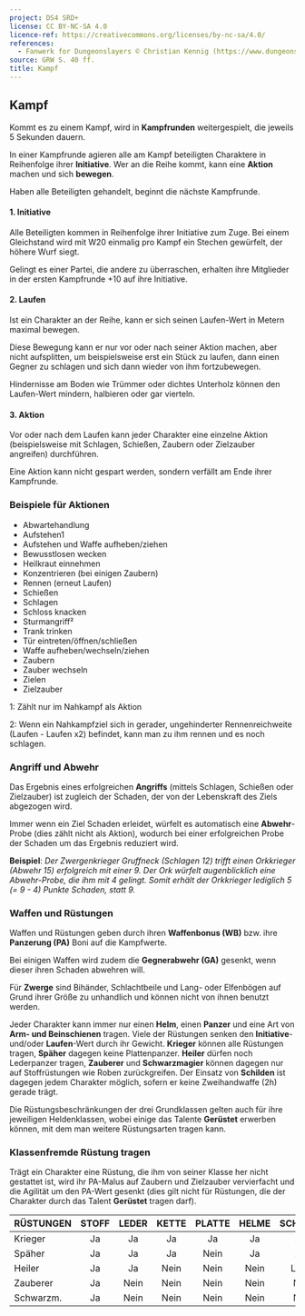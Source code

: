 ```yaml
---
project: DS4 SRD+
license: CC BY-NC-SA 4.0
licence-ref: https://creativecommons.org/licenses/by-nc-sa/4.0/
references: 
  - Fanwerk for Dungeonslayers © Christian Kennig (https://www.dungeonslayers.net/)
source: GRW S. 40 ff.
title: Kampf
---
```


## Kampf

Kommt es zu einem Kampf, wird in **Kampfrunden** weitergespielt, die jeweils 5 Sekunden dauern.

In einer Kampfrunde agieren alle am Kampf beteiligten Charaktere in Reihenfolge ihrer **Initiative**. Wer an die Reihe kommt, kann eine **Aktion** machen und sich **bewegen**.

Haben alle Beteiligten gehandelt, beginnt die nächste Kampfrunde.

#### 1. Initiative

Alle Beteiligten kommen in Reihenfolge ihrer Initiative zum Zuge. Bei einem Gleichstand wird mit W20 einmalig pro Kampf ein Stechen gewürfelt, der höhere Wurf siegt.

Gelingt es einer Partei, die andere zu überraschen, erhalten ihre Mitglieder in der ersten Kampfrunde +10 auf ihre Initiative.

#### 2. Laufen

Ist ein Charakter an der Reihe, kann er sich seinen Laufen-Wert in Metern maximal bewegen.

Diese Bewegung kann er nur vor oder nach seiner Aktion machen, aber nicht aufsplitten, um beispielsweise erst ein Stück zu laufen, dann einen Gegner zu schlagen und sich dann wieder von ihm fortzubewegen.

Hindernisse am Boden wie Trümmer oder dichtes Unterholz können den Laufen-Wert mindern, halbieren oder gar vierteln.

#### 3. Aktion

Vor oder nach dem Laufen kann jeder Charakter eine einzelne Aktion (beispielsweise mit Schlagen, Schießen,
Zaubern oder Zielzauber angreifen) durchführen.

Eine Aktion kann nicht gespart werden, sondern verfällt am Ende ihrer Kampfrunde.

### Beispiele für Aktionen

- Abwartehandlung
- Aufstehen1
- Aufstehen und Waffe aufheben/ziehen
- Bewusstlosen wecken
- Heilkraut einnehmen
- Konzentrieren (bei einigen Zaubern)
- Rennen (erneut Laufen)
- Schießen
- Schlagen
- Schloss knacken
- Sturmangriff²
- Trank trinken
- Tür eintreten/öffnen/schließen
- Waffe aufheben/wechseln/ziehen
- Zaubern
- Zauber wechseln
- Zielen
- Zielzauber

1: Zählt nur im Nahkampf als Aktion

2: Wenn ein Nahkampfziel sich in gerader,
ungehinderter Rennenreichweite (Laufen - Laufen x2) befindet, kann man zu ihm rennen und es noch schlagen.

### Angriff und Abwehr

Das Ergebnis eines erfolgreichen **Angriffs** (mittels Schlagen, Schießen oder Zielzauber) ist zugleich der Schaden, der von der Lebenskraft des Ziels abgezogen wird.

Immer wenn ein Ziel Schaden erleidet, würfelt es automatisch eine **Abwehr**-Probe (dies zählt nicht als Aktion), wodurch bei einer erfolgreichen Probe der Schaden um das Ergebnis reduziert wird.

**Beispiel**: _Der Zwergenkrieger Gruffneck (Schlagen 12) trifft einen Orkkrieger (Abwehr 15) erfolgreich mit einer 9. Der Ork würfelt augenblicklich eine Abwehr-Probe, die ihm mit 4 gelingt. Somit erhält der Orkkrieger lediglich 5 (= 9 - 4) Punkte Schaden, statt 9._

### Waffen und Rüstungen

Waffen und Rüstungen geben durch ihren **Waffenbonus (WB)** bzw. ihre **Panzerung (PA)** Boni auf die Kampfwerte.

Bei einigen Waffen wird zudem die **Gegnerabwehr (GA)** gesenkt, wenn dieser ihren Schaden abwehren will.

Für **Zwerge** sind Bihänder, Schlachtbeile und Lang- oder Elfenbögen auf Grund ihrer Größe zu unhandlich und können nicht von ihnen benutzt werden.

Jeder Charakter kann immer nur einen **Helm**, einen **Panzer** und eine Art von **Arm- und Beinschienen** tragen. Viele der Rüstungen senken den **Initiative**- und/oder **Laufen**-Wert durch ihr Gewicht. **Krieger** können alle Rüstungen tragen, **Späher** dagegen keine Plattenpanzer. **Heiler** dürfen noch Lederpanzer tragen, **Zauberer** und **Schwarzmagier** können dagegen nur auf Stoffrüstungen wie Roben zurückgreifen. Der Einsatz von **Schilden** ist dagegen jedem Charakter möglich, sofern er keine Zweihandwaffe (2h) gerade trägt.

Die Rüstungsbeschränkungen der drei Grundklassen gelten auch für ihre jeweiligen Heldenklassen, wobei einige das Talente **Gerüstet** erwerben können, mit dem man weitere Rüstungsarten tragen kann.

### Klassenfremde Rüstung tragen

Trägt ein Charakter eine Rüstung, die ihm von seiner Klasse her nicht gestattet ist, wird ihr PA-Malus auf Zaubern und Zielzauber vervierfacht und die Agilität um den PA-Wert gesenkt (dies gilt nicht für Rüstungen, die der Charakter durch das Talent **Gerüstet** tragen darf).

| RÜSTUNGEN | STOFF | LEDER | KETTE | PLATTE | HELME | SCHIENEN | SCHILDE |
| --------- | :---: | :---: | :---: | :----: | :---: | :------: | :-----: |
| Krieger   |  Ja   |  Ja   |  Ja   |   Ja   |  Ja   |   Alle   |  Alle   |
| Späher    |  Ja   |  Ja   |  Ja   |  Nein  |  Ja   |   Alle   |  Alle   |
| Heiler    |  Ja   |  Ja   | Nein  |  Nein  | Nein  |  Leder   |  Alle   |
| Zauberer  |  Ja   | Nein  | Nein  |  Nein  | Nein  |   Nein   |  Alle   |
| Schwarzm. |  Ja   | Nein  | Nein  |  Nein  | Nein  |   Nein   |  Alle   |

